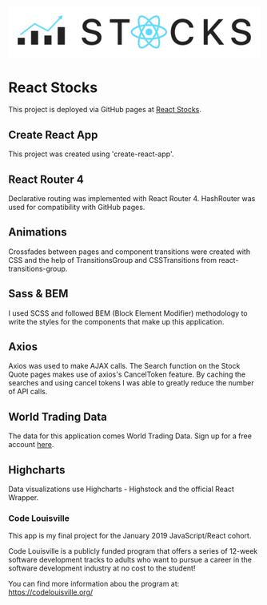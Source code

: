 ![React Stocks logo](src/img/react-stocks-land-black.svg)

# React Stocks

This project is deployed via GitHub pages at [React Stocks](https://davidysoards.github.io/react-stocks).

## Create React App

This project was created using 'create-react-app'.

## React Router 4

Declarative routing was implemented with React Router 4. HashRouter was used for compatibility with GitHub pages.

## Animations

Crossfades between pages and component transitions were created with CSS and the help of TransitionsGroup and CSSTransitions from react-transitions-group.

## Sass & BEM

I used SCSS and followed BEM (Block Element Modifier) methodology to write the styles for the components that make up this application.

## Axios

Axios was used to make AJAX calls. The Search function on the Stock Quote pages makes use of axios's CancelToken feature.
By caching the searches and using cancel tokens I was able to greatly reduce the number of API calls.

## World Trading Data

The data for this application comes World Trading Data. Sign up for a free account [here](https://www.worldtradingdata.com/).

## Highcharts

Data visualizations use Highcharts - Highstock and the official React Wrapper.

### Code Louisville

This app is my final project for the January 2019 JavaScript/React cohort.

Code Louisville is a publicly funded program that offers a series of 12-week software development tracks to adults who want to pursue a career in the software development industry at no cost to the student!

You can find more information abou the program at: https://codelouisville.org/
